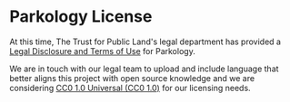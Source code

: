 # Parkology License

At this time, The Trust for Public Land's legal department has provided a <a href="https://www.parkology.org/ParkShowPages?id=a1646000000cWD4AAM">Legal Disclosure and Terms of Use</a> for Parkology. 

We are in touch with our legal team to upload and include language that better aligns this project with open source knowledge and we are considering <a href="https://creativecommons.org/publicdomain/zero/1.0/">CC0 1.0 Universal (CC0 1.0)</a> for our licensing needs.

